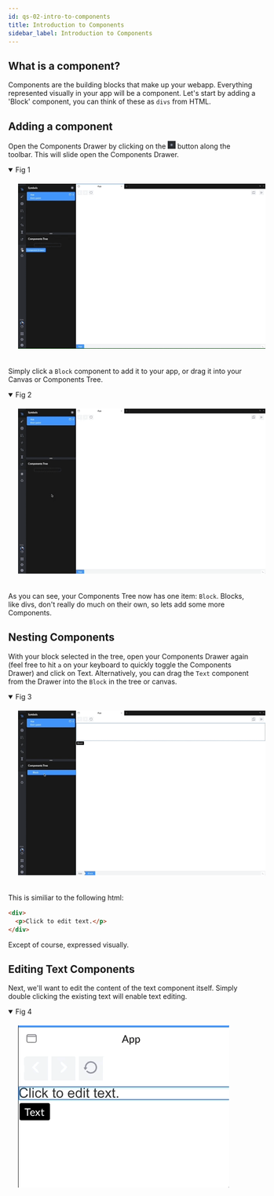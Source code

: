 ```yaml
---
id: qs-02-intro-to-components
title: Introduction to Components
sidebar_label: Introduction to Components
---
```


## What is a component?

Components are the building blocks that make up your webapp. Everything represented visually in your app will be a component. Let's start by adding a 'Block' component, you can think of these as `divs` from HTML.

## Adding a component

Open the Components Drawer by clicking on the <img style="display: inline-block; height: 1rem" src="/docs/assets/add-component-btn.png" /> button along the toolbar. This will slide open the Components Drawer. 
<details open>
  <summary>Fig 1</summary>
  <img style='padding: 20px' src="/docs/assets/open-component-drawer.gif" />
</details>

Simply click a `Block` component to add it to your app, or drag it into your Canvas or Components Tree.
<details open>
  <summary>Fig 2</summary>
  <img style='padding: 20px' src="/docs/assets/add-block.gif" />
</details>

As you can see, your Components Tree now has one item: `Block`. Blocks, like divs, don't really do much on their own, so lets add some more Components.

## Nesting Components
With your block selected in the tree, open your Components Drawer again (feel free to hit `a` on your keyboard to quickly toggle the Components Drawer) and click on Text. Alternatively, you can drag the `Text` component from the Drawer into the `Block` in the tree or canvas.
<details open>
  <summary>Fig 3</summary>
  <img style='padding: 20px' src="/docs/assets/add-text-component.gif" />
</details>

This is similiar to the following html:

```html
<div>
  <p>Click to edit text.</p>
</div>
```

Except of course, expressed visually.

## Editing Text Components

Next, we'll want to edit the content of the text component itself. Simply double clicking the existing text will enable text editing.

<details open>
  <summary>Fig 4</summary>
  <img style='padding: 20px' src="/docs/assets/editing-text.gif" />
</details>
